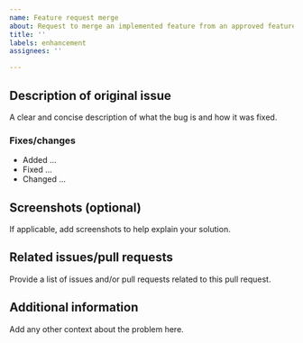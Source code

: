 ```yaml
---
name: Feature request merge
about: Request to merge an implemented feature from an approved feature request issue
title: ''
labels: enhancement
assignees: ''

---
```


## Description of original issue
A clear and concise description of what the bug is and how it was fixed.

### Fixes/changes
- Added ...
- Fixed ...
- Changed ...

## Screenshots (optional)
If applicable, add screenshots to help explain your solution.

## Related issues/pull requests
Provide a list of issues and/or pull requests related to this pull request.

## Additional information
Add any other context about the problem here.
